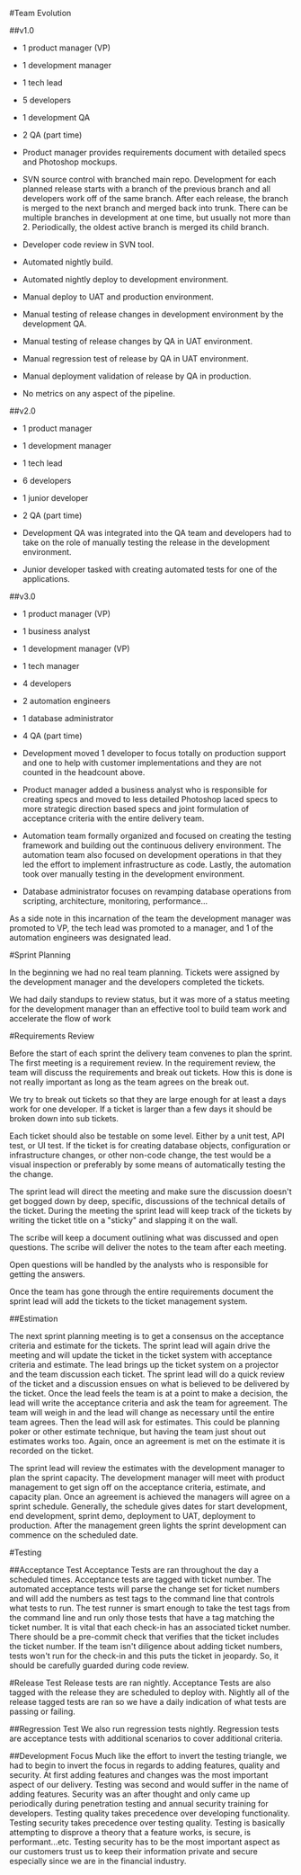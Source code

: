 #Team Evolution

##v1.0

* 1 product manager (VP)
* 1 development manager
* 1 tech lead
* 5 developers
* 1 development QA
* 2 QA (part time)


* Product manager provides requirements document with detailed specs and Photoshop mockups.
* SVN source control with branched main repo. Development for each planned release starts with a branch of the previous branch and all developers work off of the same branch. After each release, the branch is merged to the next branch and merged back into trunk. There can be multiple branches in development at one time, but usually not more than 2. Periodically, the oldest active branch is merged its child branch.
* Developer code review in SVN tool.
* Automated nightly build.
* Automated nightly deploy to development environment.
* Manual deploy to UAT and production environment.
* Manual testing of release changes in development environment by the development QA.
* Manual testing of release changes by QA in UAT environment.
* Manual regression test of release by QA in UAT environment.
* Manual deployment validation of release by QA in production.
* No metrics on any aspect of the pipeline.

##v2.0

* 1 product manager
* 1 development manager
* 1 tech lead
* 6 developers
* 1 junior developer
* 2 QA (part time)

* Development QA was integrated into the QA team and developers had to take on the role of manually testing the release in the development environment.
* Junior developer tasked with creating automated tests for one of the applications.

##v3.0

* 1 product manager (VP)
* 1 business analyst
* 1 development manager (VP)
* 1 tech manager
* 4 developers
* 2 automation engineers
* 1 database administrator
* 4 QA (part time)

* Development moved 1 developer to focus totally on production support and one to help with customer implementations and they are not counted in the headcount above.
* Product manager added a business analyst who is responsible for creating specs and moved to less detailed Photoshop laced specs to more strategic direction based specs and joint formulation of acceptance criteria with the entire delivery team.
* Automation team formally organized and focused on creating the testing framework and building out the continuous delivery environment. The automation team also focused on development operations in that they led the effort to implement infrastructure as code. Lastly, the automation took over manually testing in the development environment.
* Database administrator focuses on revamping database operations from scripting, architecture, monitoring, performance...

As a side note in this incarnation of the team the development manager was promoted to VP, the tech lead was promoted to a manager, and 1 of the automation engineers was designated lead. 

#Sprint Planning

In the beginning we had no real team planning. Tickets were assigned by the development manager and the developers completed the tickets.

We had daily standups to review status, but it was more of a status meeting for the development manager than an effective tool to build team work and accelerate the flow of work

#Requirements Review

Before the start of each sprint the delivery team convenes to plan the sprint. The first meeting is a requirement review. In the requirement review, the team will discuss the requirements and break out tickets. How this is done is not really important as long as the team agrees on the break out. 

We try to break out tickets so that they are large enough for at least a days work for one developer. If a ticket is larger than a few days it should be broken down into sub tickets. 

Each ticket should also be testable on some level. Either by a unit test, API test, or UI test. If the ticket is for creating database objects, configuration or infrastructure changes, or other non-code change, the test would be a visual inspection or preferably by some means of automatically testing the the change.

The sprint lead will direct the meeting and make sure the discussion doesn't get bogged down by deep, specific, discussions of the technical details of the ticket. During the meeting the sprint lead will keep track of the tickets by writing the ticket title on a "sticky" and slapping it on the wall. 

The scribe will keep a document outlining what was discussed and open questions. The scribe will deliver the notes to the team after each meeting. 

Open questions will be handled by the analysts who is responsible for getting the answers.

Once the team has gone through the entire requirements document the sprint lead will add the tickets to the ticket management system.

##Estimation

The next sprint planning meeting is to get a consensus on the acceptance criteria and estimate for the tickets. The sprint lead will again drive the meeting and will update the ticket in the ticket system with acceptance criteria and estimate. The lead brings up the ticket system on a projector and the team discussion each ticket. The sprint lead will do a quick review of the ticket and a discussion ensues on what is believed to be delivered by the ticket. Once the lead feels the team is at a point to make a decision, the lead will write the acceptance criteria and ask the team for agreement. The team will weigh in and the lead will change as necessary until the entire team agrees. Then the lead will ask for estimates. This could be planning poker or other estimate technique, but having the team just shout out estimates works too. Again, once an agreement is met on the estimate it is recorded on the ticket. 

The sprint lead will review the estimates with the development manager to plan the sprint capacity. The development manager will meet with product management to get sign off on the acceptance criteria, estimate, and capacity plan. Once an agreement is achieved the managers will agree on a sprint schedule. Generally, the schedule gives dates for start development, end development, sprint demo, deployment to UAT, deployment to production. After the management green lights the sprint development can commence on the scheduled date. 

#Testing

##Acceptance Test
Acceptance Tests are ran throughout the day a scheduled times. Acceptance tests are tagged with ticket number. The automated acceptance tests will parse the change set for ticket numbers and will add the numbers as test tags to the command line that controls what tests to run. The test runner is smart enough to take the test tags from the command line and run only those tests that have a tag matching the ticket number. It is vital that each check-in has an associated ticket number. There should be a pre-commit check that verifies that the ticket includes the ticket number. If the team isn't diligence about adding ticket numbers, tests won't run for the check-in and this puts the ticket in jeopardy. So, it should be carefully guarded during code review.

#Release Test
Release tests are ran nightly. Acceptance Tests are also tagged with the release they are scheduled to deploy with. Nightly all of the release tagged tests are ran so we have a daily indication of what tests are passing or failing.

##Regression Test
We also run regression tests nightly. Regression tests are acceptance tests with additional scenarios to cover additional criteria.

##Development Focus
Much like the effort to invert the testing triangle, we had to begin to invert the focus in regards to adding features, quality and security. At first adding features and changes was the most important aspect of our delivery. Testing was second and would suffer in the name of adding features. Security was an after thought and only came up periodically during penetration testing and annual security training for developers. Testing quality takes precedence over developing functionality. Testing security takes precedence over testing quality. Testing is basically attempting to disprove a theory that a feature works, is secure, is performant...etc. Testing security has to be the most important aspect as our customers trust us to keep their information private and secure especially since we are in the financial industry.